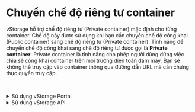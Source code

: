 # Chuyển chế độ riêng tư container

vStorage hỗ trợ chế độ riêng tư (Private container) mặc định cho từng container. Chế độ này được sử dụng khi bạn cần chuyển chế độ công khai (Public container) sang chế độ riêng tư (Private container). Tính năng để chuyển chế độ công khai sang chế độ riêng tư được gọi là **Private container**. Private container là tính năng cho phép người dùng dừng việc chia sẻ công khai container trên môi trường điện toán đám mây. Bạn sẽ không thể truy cập vào container thông qua đường dẫn URL mà cần chứng thực quyền truy cập.

<figure><img src="https://www.vngcloud.vn/documents/20126/1455799/vng-cloud-product-vstorage-acl-vi-01-slideshow.jpg" alt=""><figcaption></figcaption></figure>

<details>

<summary>Sử dụng vStorage Portal</summary>

1\. Đăng nhập vào [https://vstorage.console.vngcloud.vn](https://vstorage.console.vngcloud.vn/storage/list).

2\. Chọn **project** và chọn **container** bạn muốn chuyển chế độ riêng tư.

3\. Chọn ![](https://docs.vngcloud.vn/download/thumbnails/49648509/image2023-3-6\_10-24-4.png?version=1\&modificationDate=1678073045000\&api=v2)hoặc chọn biểu tượng ![](https://docs.vngcloud.vn/download/thumbnails/49648509/image2023-2-6\_10-20-54.png?version=1\&modificationDate=1675653984000\&api=v2)tại **container** bạn muốn thực hiện sử dụng tính năng chuyển chế độ riêng tư và chọn![](https://docs.vngcloud.vn/download/thumbnails/49648509/image2023-3-6\_10-24-29.png?version=1\&modificationDate=1678073070000\&api=v2)**.**

4\. Màn hình **Chuyển chế độ riêng tư** được hiển thị. Chọn **Chuyển chế độ riêng tư.**

Sau khi bạn hoàn thành 5 bước được mô tả bên trên, tính năng Private container đã được bật. Quyền truy cập riêng tư được cấp cho container và object thông qua danh sách kiểm soát truy cập (ACLs). Cài đặt này hạn chế mọi người truy cập vào tất cả các object bên trong container với các quyền truy cập được chỉ định thông qua danh sách kiểm soát truy cập (ACLs).

<img src="../../../../.gitbook/assets/Chuyen_che_do_rieng_tu.gif" alt="" data-size="original">

</details>



<details>

<summary>Sử dụng vStorage API</summary>

Ngoài cổng giao diện quản lý truyền thống, chúng tôi cũng cung cấp API cho phép bạn tích hợp với các ứng dụng, công cụ phía người dùng của bạn với vStorage để lưu trữ dữ liệu.

Để chuyển chế độ riêng tư container qua vStorage API, hãy xem [API Developers](../../api-developers/).

</details>

